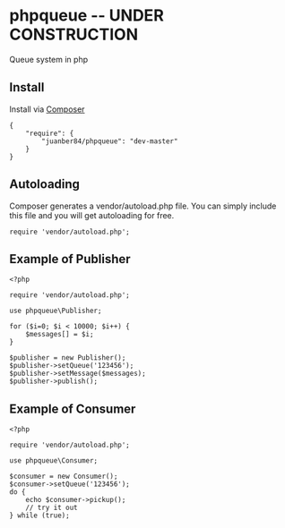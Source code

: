 phpqueue -- UNDER CONSTRUCTION
==============================
Queue system in php

## Install

Install via [Composer](http://getcomposer.org)

	{
	    "require": {
	        "juanber84/phpqueue": "dev-master"
	    }
	}

## Autoloading

Composer generates a vendor/autoload.php file. You can simply include this file and you will get autoloading for free.

	require 'vendor/autoload.php';

## Example of Publisher

	<?php

	require 'vendor/autoload.php';

	use phpqueue\Publisher;

	for ($i=0; $i < 10000; $i++) { 
		$messages[] = $i;
	}

	$publisher = new Publisher();
	$publisher->setQueue('123456');    	  	
	$publisher->setMessage($messages);
	$publisher->publish();


## Example of Consumer

	<?php
	
	require 'vendor/autoload.php';

	use phpqueue\Consumer;

	$consumer = new Consumer();
	$consumer->setQueue('123456'); 
	do {
		echo $consumer->pickup(); 
		// try it out
	} while (true);   	